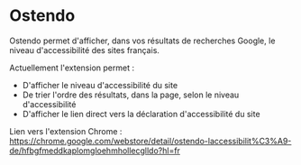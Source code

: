 # Ostendo
Ostendo permet d'afficher, dans vos résultats de recherches Google, le niveau d'accessibilité des sites français.

Actuellement l'extension permet :
- D'afficher le niveau d'accessibilité du site
- De trier l'ordre des résultats, dans la page, selon le niveau d'accessibilité
- D'afficher le lien direct vers la déclaration d'accessibilité du site

Lien vers l'extension Chrome :
https://chrome.google.com/webstore/detail/ostendo-laccessibilit%C3%A9-de/hfbgfmeddkaplomgloehmhollecglldo?hl=fr


